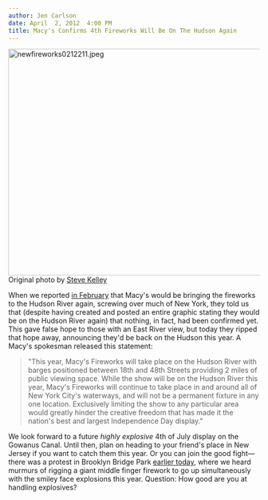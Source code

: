 ```yaml
---
author: Jen Carlson
date: April  2, 2012  4:00 PM
title: Macy's Confirms 4th Fireworks Will Be On The Hudson Again
---
```


<p><span class="mt-enclosure mt-enclosure-image" style="display: inline;"> <img alt="newfireworks0212211.jpeg" src="https://web.archive.org/web/20120406090118im_/http://gothamist.com/attachments/arts_jen/newfireworks0212211.jpeg" width="640" height="454" class="image-none"> </span><br>
<span class="photo_caption">Original photo by <a href="https://web.archive.org/web/20120406090118/http://www.flickr.com/photos/yukonblizzard/5913841026/">Steve Kelley</a></span></p>

<p>When we reported <a href="https://web.archive.org/web/20120406090118/http://gothamist.com/2012/02/28/macys_to_screw_over_brooklyn_queens.php">in February</a> that Macy&apos;s would be bringing the fireworks to the Hudson River again, screwing over much of New York, they told us that (despite having created and posted an entire graphic stating they would be on the Hudson River again) that nothing, in fact, had been confirmed yet. This gave false hope to those with an East River view, but today they ripped that hope away, announcing they&apos;d be back on the Hudson this year. A Macy&apos;s spokesman released this statement:</p>

<blockquote>&quot;This year, Macy&apos;s Fireworks will take place on the Hudson River with barges positioned between 18th and 48th Streets providing 2 miles of public viewing space. While the show will be on the Hudson River this year, Macy&apos;s Fireworks will continue to take place in and around all of New York City&apos;s waterways, and will not be a permanent fixture in any one location. Exclusively limiting the show to any particular area would greatly hinder the creative freedom that has made it the nation&apos;s best and largest Independence Day display.&quot;</blockquote>

<p>We look forward to a future <em>highly explosive</em> 4th of July display on the Gowanus Canal. Until then, plan on heading to your friend&apos;s place in New Jersey if you want to catch them this year. Or you can join the good fight&#x2014;there was a protest in Brooklyn Bridge Park <a href="https://web.archive.org/web/20120406090118/http://brooklynheightsblog.com/archives/38128">earlier today</a>, where we heard murmurs of rigging a giant middle finger firework to go up simultaneously with the smiley face explosions this year. Question: How good are you at handling explosives?</p>